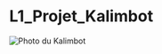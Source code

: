 # L1_Projet_Kalimbot
![Photo du Kalimbot](https://cdn.discordapp.com/attachments/964249347774627880/980465394705924106/unknown.png)
